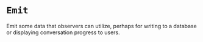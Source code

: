 # `Emit`

Emit some data that observers can utilize, perhaps for writing to a database or
displaying conversation progress to users.
